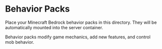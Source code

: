 # Behavior Packs

Place your Minecraft Bedrock behavior packs in this directory. They will be automatically mounted into the server container.

Behavior packs modify game mechanics, add new features, and control mob behavior.